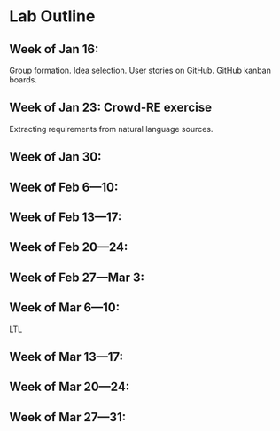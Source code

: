 # Lab Outline

## Week of Jan 16: 
Group formation. Idea selection. User stories on GitHub. GitHub kanban boards.

## Week of Jan 23: Crowd-RE exercise
Extracting requirements from natural language sources.

## Week of Jan 30: 

## Week of Feb 6—10: 
## Week of Feb 13—17: 
## Week of Feb 20—24: 
## Week of Feb 27—Mar 3: 
## Week of Mar 6—10: 
LTL
## Week of Mar 13—17: 
## Week of Mar 20—24: 
## Week of Mar 27—31: 
